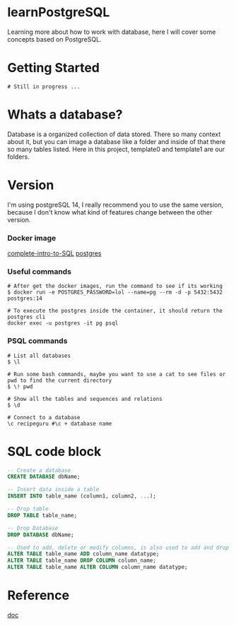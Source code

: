 # learnPostgreSQL

Learning more about how to work with database, here I will cover some concepts based on PostgreSQL. 

# Getting Started
```shell
# Still in progress ...
```
# Whats a database? 
Database is a organized collection of data stored. There so many context about it, but you can image a database like a folder and inside of that there so many tables listed. Here in this project, template0 and template1 are our folders.

# Version
I'm using postgreSQL 14, I really recommend you to use the same version, because I don't know what kind of features change between the other version.
### Docker image
[complete-intro-to-SQL](https://sql.holt.courses/lessons/welcome/docker)
[postgres](https://hub.docker.com/_/postgres/)
### Useful commands
```shell
# After get the docker images, run the command to see if its working
$ docker run -e POSTGRES_PASSWORD=lol --name=pg --rm -d -p 5432:5432 postgres:14

# To execute the postgres inside the container, it should return the postgres cli
docker exec -u postgres -it pg psql
```
### PSQL commands
```shell
# List all databases
$ \l

# Run some bash commands, maybe you want to use a cat to see files or pwd to find the current directory
$ \! pwd 

# Show all the tables and sequences and relations
$ \d

# Connect to a database
\c recipeguru #\c + database name
```
# SQL code block
```SQL
-- Create a database
CREATE DATABASE dbName;

-- Insert data inside a table
INSERT INTO table_name (column1, column2, ...);

-- Drop table
DROP TABLE table_name;

-- Drop Database
DROP DATABASE dbName;

-- Used to add, delete or modify columns, is also used to add and drop constraints on an existing table
ALTER TABLE table_name ADD column_name datatype;
ALTER TABLE table_name DROP COLUMN column_name;
ALTER TABLE table_name ALTER COLUMN column_name datatype;
```
# Reference
[doc](https://gist.github.com/coproduto/5e8cec614a86f1d5668e5322a8b2e67c)
